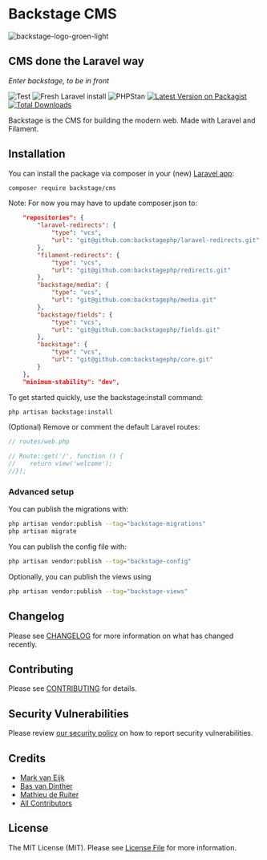 # Backstage CMS
![backstage-logo-groen-light](https://github.com/user-attachments/assets/4f196597-d851-4bad-a32f-16d37042a709)

## CMS done the Laravel way
*Enter backstage, to be in front*

![Test](https://github.com/backstagephp/core/actions/workflows/run-tests.yml/badge.svg)
![Fresh Laravel install](https://github.com/backstagephp/core/actions/workflows/setup-in-laravel.yml/badge.svg)
![PHPStan](https://github.com/backstagephp/core/actions/workflows/phpstan.yml/badge.svg)
[![Latest Version on Packagist](https://img.shields.io/packagist/v/backstagephp/core.svg?style=flat-square)](https://packagist.org/packages/backstagephp/core)
[![Total Downloads](https://img.shields.io/packagist/dt/backstagephp/core.svg?style=flat-square)](https://packagist.org/packages/backstagephp/core)

Backstage is the CMS for building the modern web. Made with Laravel and Filament.

## Installation

You can install the package via composer in your (new) [Laravel app](https://laravel.com/docs/11.x#creating-a-laravel-project):

```bash
composer require backstage/cms
```

Note: For now you may have to update composer.json to:
```json
    "repositories": {
        "laravel-redirects": {
            "type": "vcs",
            "url": "git@github.com:backstagephp/laravel-redirects.git"
        },
        "filament-redirects": {
            "type": "vcs",
            "url": "git@github.com:backstagephp/redirects.git"
        },
        "backstage/media": {
            "type": "vcs",
            "url": "git@github.com:backstagephp/media.git"
        },
        "backstage/fields": {
            "type": "vcs",
            "url": "git@github.com:backstagephp/fields.git"
        },
        "backstage": {
            "type": "vcs",
            "url": "git@github.com:backstagephp/core.git"
        }
    },
    "minimum-stability": "dev",
```

To get started quickly, use the backstage:install command:

```bash
php artisan backstage:install
```

(Optional) Remove or comment the default Laravel routes:
```php
// routes/web.php

// Route::get('/', function () {
//    return view('welcome');
//});
```

### Advanced setup

You can publish the migrations with:

```bash
php artisan vendor:publish --tag="backstage-migrations"
php artisan migrate
```

You can publish the config file with:

```bash
php artisan vendor:publish --tag="backstage-config"
```

Optionally, you can publish the views using

```bash
php artisan vendor:publish --tag="backstage-views"
```

## Changelog

Please see [CHANGELOG](CHANGELOG.md) for more information on what has changed recently.

## Contributing

Please see [CONTRIBUTING](.github/CONTRIBUTING.md) for details.

## Security Vulnerabilities

Please review [our security policy](../../security/policy) on how to report security vulnerabilities.

## Credits

- [Mark van Eijk](https://github.com/markvaneijk)
- [Bas van Dinther](https://github.com/baspa)
- [Mathieu de Ruiter](https://github.com/casmo)
- [All Contributors](../../contributors)

## License

The MIT License (MIT). Please see [License File](LICENSE.md) for more information.
